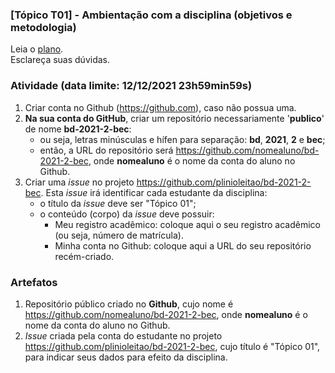 ### [Tópico T01] - Ambientação com a disciplina (objetivos e metodologia)

Leia o [plano](../media/bd-2021-2-bec-plano.pdf).<br>
Esclareça suas dúvidas.<br>

### Atividade (data limite: **12/12/2021 23h59min59s**)

1. Criar conta no Github (https://github.com), caso não possua uma. 
1. **Na sua conta do GitHub**, criar um repositório necessariamente '**publico**' de nome **bd-2021-2-bec**:
   - ou seja, letras minúsculas e hífen para separação: **bd**, **2021**, **2** e **bec**;
   - então, a URL do repositório será https://github.com/nomealuno/bd-2021-2-bec, onde **nomealuno** é o nome da conta do aluno no Github.
1. Criar uma _issue_ no projeto https://github.com/plinioleitao/bd-2021-2-bec. Esta _issue_ irá identificar cada estudante da disciplina:
   - o título da _issue_ deve ser "Tópico 01";
   - o conteúdo (corpo) da _issue_ deve possuir:
     - Meu registro acadêmico: coloque aqui o seu registro acadêmico (ou seja, número de matrícula).
     - Minha conta no Github: coloque aqui a URL do seu repositório recém-criado.
   
### Artefatos

1. Repositório público criado no **Github**, cujo nome é https://github.com/nomealuno/bd-2021-2-bec, onde **nomealuno** é o nome da conta do aluno no Github.
1. _Issue_ criada pela conta do estudante no projeto https://github.com/plinioleitao/bd-2021-2-bec, cujo título é "Tópico 01", para indicar seus dados para efeito da disciplina.
